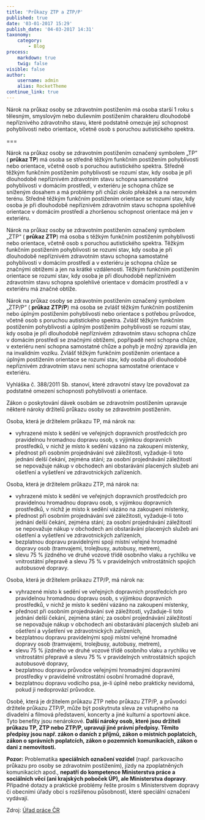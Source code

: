 ```yaml
---
title: 'Průkazy ZTP a ZTP/P'
published: true
date: '03-01-2017 15:29'
publish_date: '04-03-2017 14:31'
taxonomy:
    category:
        - Blog
process:
    markdown: true
    twig: false
visible: false
author:
    username: admin
    alias: RocketTheme
continue_link: true
---
```


Nárok na průkaz osoby se zdravotním postižením má osoba starší 1 roku s tělesným, smyslovým nebo duševním postižením charakteru dlouhodobě nepříznivého zdravotního stavu, které podstatně omezuje její schopnost pohyblivosti nebo orientace, včetně osob s poruchou autistického spektra.

===
    
Nárok na průkaz osoby se zdravotním postižením označený symbolem „TP“ ( **průkaz TP**) má osoba se středně těžkým funkčním postižením pohyblivosti nebo orientace, včetně osob s poruchou autistického spektra. Středně těžkým funkčním postižením pohyblivosti se rozumí stav, kdy osoba je při dlouhodobě nepříznivém zdravotním stavu schopna samostatné pohyblivosti v domácím prostředí, v exteriéru je schopna chůze se sníženým dosahem a má problémy při chůzi okolo překážek a na nerovném terénu. Středně těžkým funkčním postižením orientace se rozumí stav, kdy osoba je při dlouhodobě nepříznivém zdravotním stavu schopna spolehlivé orientace v domácím prostředí a zhoršenou schopnost orientace má jen v exteriéru.
    
Nárok na průkaz osoby se zdravotním postižením označený symbolem „ZTP“ ( **průkaz ZTP**) má osoba s těžkým funkčním postižením pohyblivosti nebo orientace, včetně osob s poruchou autistického spektra. Těžkým funkčním postižením pohyblivosti se rozumí stav, kdy osoba je při dlouhodobě nepříznivém zdravotním stavu schopna samostatné pohyblivosti v domácím prostředí a v exteriéru je schopna chůze se značnými obtížemi a jen na krátké vzdálenosti. Těžkým funkčním postižením orientace se rozumí stav, kdy osoba je při dlouhodobě nepříznivém zdravotním stavu schopna spolehlivé orientace v domácím prostředí a v exteriéru má značné obtíže.
    
Nárok na průkaz osoby se zdravotním postižením označený symbolem „ZTP/P“ ( **průkaz ZTP/P**) má osoba se zvlášť těžkým funkčním postižením nebo úplným postižením pohyblivosti nebo orientace s potřebou průvodce, včetně osob s poruchou autistického spektra. Zvlášť těžkým funkčním postižením pohyblivosti a úplným postižením pohyblivosti se rozumí stav, kdy osoba je při dlouhodobě nepříznivém zdravotním stavu schopna chůze v domácím prostředí se značnými obtížemi, popřípadě není schopna chůze, v exteriéru není schopna samostatné chůze a pohyb je možný zpravidla jen na invalidním vozíku. Zvlášť těžkým funkčním postižením orientace a úplným postižením orientace se rozumí stav, kdy osoba při dlouhodobě nepříznivém zdravotním stavu není schopna samostatné orientace v exteriéru.
    
Vyhláška č. 388/2011 Sb. stanoví, které zdravotní stavy lze považovat za podstatné omezení schopnosti pohyblivosti a orientace.
    
Zákon o poskytování dávek osobám se zdravotním postižením upravuje některé nároky držitelů průkazu osoby se zdravotním postižením.
    
Osoba, která je držitelem průkazu TP, má nárok na:
* vyhrazené místo k sedění ve veřejných dopravních prostředcích pro pravidelnou hromadnou dopravu osob, s výjimkou dopravních prostředků, v nichž je místo k sedění vázáno na zakoupení místenky, 
* přednost při osobním projednávání své záležitosti, vyžaduje-li toto jednání delší čekání, zejména stání; za osobní projednávání záležitostí se nepovažuje nákup v obchodech ani obstarávání placených služeb ani ošetření a vyšetření ve zdravotnických zařízeních.

Osoba, která je držitelem průkazu ZTP, má nárok na:
* vyhrazené místo k sedění ve veřejných dopravních prostředcích pro pravidelnou hromadnou dopravu osob, s výjimkou dopravních prostředků, v nichž je místo k sedění vázáno na zakoupení místenky,
* přednost při osobním projednávání své záležitosti, vyžaduje-li toto jednání delší čekání, zejména stání; za osobní projednávání záležitostí se nepovažuje nákup v obchodech ani obstarávání placených služeb ani ošetření a vyšetření ve zdravotnických zařízeních,
* bezplatnou dopravu pravidelnými spoji místní veřejné hromadné dopravy osob (tramvajemi, trolejbusy, autobusy, metrem),
* slevu 75 % jízdného ve druhé vozové třídě osobního vlaku a rychlíku ve vnitrostátní přepravě a slevu 75 % v pravidelných vnitrostátních spojích autobusové dopravy.
    
Osoba, která je držitelem průkazu ZTP/P, má nárok na:
* vyhrazené místo k sedění ve veřejných dopravních prostředcích pro pravidelnou hromadnou dopravu osob, s výjimkou dopravních prostředků, v nichž je místo k sedění vázáno na zakoupení místenky,
* přednost při osobním projednávání své záležitosti, vyžaduje-li toto jednání delší čekání, zejména stání; za osobní projednávání záležitostí se nepovažuje nákup v obchodech ani obstarávání placených služeb ani ošetření a vyšetření ve zdravotnických zařízeních,
* bezplatnou dopravu pravidelnými spoji místní veřejné hromadné dopravy osob (tramvajemi, trolejbusy, autobusy, metrem),
* slevu 75 % jízdného ve druhé vozové třídě osobního vlaku a rychlíku ve vnitrostátní přepravě a slevu 75 % v pravidelných vnitrostátních spojích autobusové dopravy,
* bezplatnou dopravu průvodce veřejnými hromadnými dopravními prostředky v pravidelné vnitrostátní osobní hromadné dopravě,
* bezplatnou dopravu vodícího psa, je-li úplně nebo prakticky nevidomá, pokud ji nedoprovází průvodce.
    
Osobě, která je držitelem průkazu ZTP nebo průkazu ZTP/P, a průvodci držitele průkazu ZTP/P, může být poskytnuta sleva ze vstupného na divadelní a filmová představení, koncerty a jiné kulturní a sportovní akce. Tyto benefity jsou nenárokové. **Další nároky osob, které jsou držiteli průkazu TP, ZTP nebo ZTP/P, upravují jiné právní předpisy. Těmito předpisy jsou např. zákon o daních z příjmů, zákon o místních poplatcích, zákon o správních poplatcích, zákon o pozemních komunikacích, zákon o dani z nemovitosti.**
  
**Pozor:**
Problematika **speciálních označení vozidel** (např. parkovacího průkazu pro osoby se zdravotním postižením), jízdy na zpoplatněných komunikacích apod., **nepatří do kompetence Ministerstva práce a sociálních věcí (ani krajských poboček ÚP), ale Ministerstva dopravy**. Případné dotazy a praktické problémy řešte prosím s Ministerstvem dopravy či obecními úřady obcí s rozšířenou působností, které speciální označení vydávají.

Zdroj: [Úřad práce ČR](https://www.uradprace.cz/web/cz/prukaz-ozp)